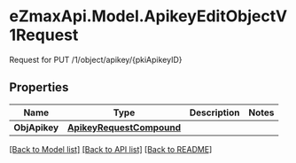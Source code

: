 # eZmaxApi.Model.ApikeyEditObjectV1Request
Request for PUT /1/object/apikey/{pkiApikeyID}

## Properties

Name | Type | Description | Notes
------------ | ------------- | ------------- | -------------
**ObjApikey** | [**ApikeyRequestCompound**](ApikeyRequestCompound.md) |  | 

[[Back to Model list]](../README.md#documentation-for-models) [[Back to API list]](../README.md#documentation-for-api-endpoints) [[Back to README]](../README.md)

